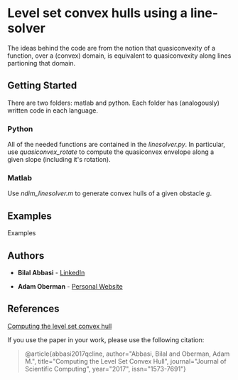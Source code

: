 # Level set convex hulls using a line-solver  

The ideas behind the code are from the notion that quasiconvexity of a function, over a (convex) domain, is equivalent to quasiconvexity along lines partioning that domain.

## Getting Started

There are two folders: matlab and python. Each folder has (analogously) written code in each language.

### Python

All of the needed functions are contained in the *linesolver.py*. In particular, use *quasiconvex_rotate* to compute the quasiconvex envelope along a given slope (including it's rotation).

### Matlab

Use *ndim_linesolver.m* to generate convex hulls of a given obstacle *g*.

## Examples

Examples
## Authors

* **Bilal Abbasi** - [LinkedIn](https://www.linkedin.com/in/bilal-abbasi-51948655/)

* **Adam Oberman** - [Personal Website](http://www.adamoberman.net/)

## References
[Computing the level set convex hull](https://link.springer.com/epdf/10.1007/s10915-017-0522-8?author_access_token=JnmJ60gsLcGVYBUk5YOHQfe4RwlQNchNByi7wbcMAY4q8AK9yRT_34Luo0ewQQvaIbok4C6M-tOz6nND-LBp0wwaj-w0BFOm8Tkquc1IdL1NsVIMJXgfJjyeoRDaaQfjlJksXJIMT6E4ssVfKHeJuQ\%3D\%3D)

If you use the paper in your work, please use the following citation:
> @article{abbasi2017qcline, 
>        author="Abbasi, Bilal and Oberman, Adam M.", 
>        title="Computing the Level Set Convex Hull", 
>        journal="Journal of Scientific Computing", 
>        year="2017", issn="1573-7691"}
